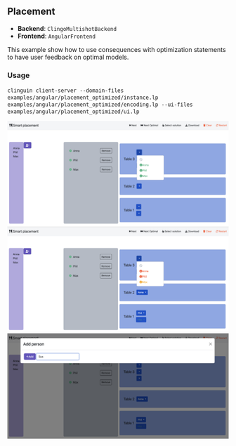 ## Placement

- **Backend**:   `ClingoMultishotBackend`
- **Frontend**:   `AngularFrontend`

This example show how to use consequences with optimization statements to have user feedback on optimal models.


### Usage

```
clinguin client-server --domain-files examples/angular/placement_optimized/instance.lp examples/angular/placement_optimized/encoding.lp --ui-files examples/angular/placement_optimized/ui.lp
```

![](out1.png)
![](out2.png)
![](out3.png)
